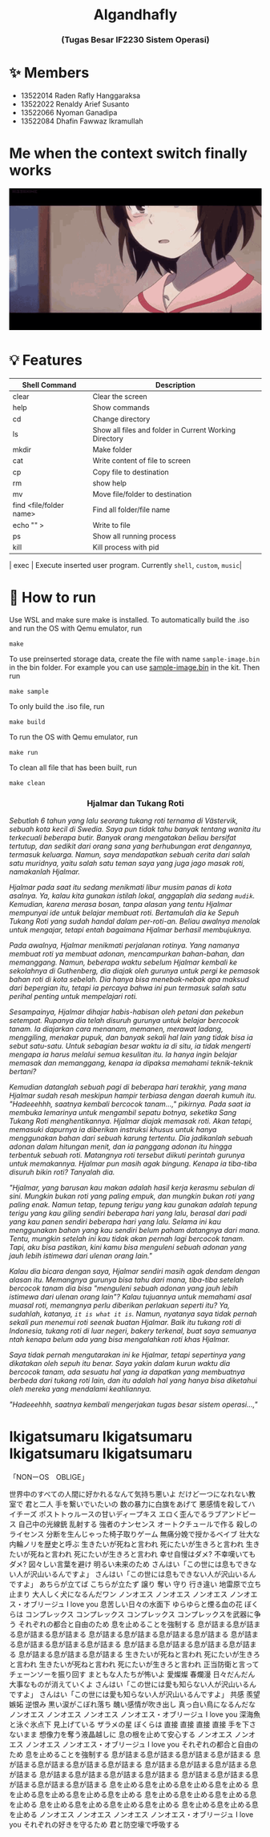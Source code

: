 <h1 align="center">Algandhafly</h1>
<h3 align="center">(Tugas Besar IF2230 Sistem Operasi)</h3>

# ✨ Members
- 13522014 Raden Rafly Hanggaraksa
- 13522022 Renaldy Arief Susanto
- 13522066 Nyoman Ganadipa
- 13522084 Dhafin Fawwaz Ikramullah

# Me when the context switch finally works
![😭](erased.gif)

# 💡 Features
| Shell Command |  Description    |
| ------------- | --------------- |
| clear         | Clear the screen   |
| help          | Show commands                |
| cd <path>     | Change directory                |
| ls            | Show all files and folder in Current Working Directory                |
| mkdir <path>  | Make folder                |
| cat <path>    | Write content of file to screen                |
| cp <source path> <destination path>           | Copy file to destination                |
| rm <path>           | show help                | remove file/folder
| mv <source path> <destination path>           | Move file/folder to destination                |
| find <file/folder name>         | Find all folder/file name                |
| echo "<content>" > <path>         | Write to file                |
| ps            | Show all running process                |
| kill <pid>         | Kill process with pid                |

| exec <path>        | Execute inserted user program. Currently `shell`, `custom`, `music`|


# 📖 How to run
Use WSL and make sure make is installed. To automatically build the .iso and run the OS with Qemu emulator, run
```
make
```
To use preinserted storage data, create the file with name `sample-image.bin` in the bin folder. For example you can use [sample-image.bin](https://github.com/labsister21/Kit-OS-2024/blob/main/ch1/4%20-%20Filesystem/sample-image.bin) in the kit. Then run
```
make sample
```
To only build the .iso file, run
```
make build
```
To run the OS with Qemu emulator, run
```
make run
```
To clean all file that has been built, run
```
make clean
```
<h3 align="center">Hjalmar dan Tukang Roti</h3>

*Sebutlah 6 tahun yang lalu seorang tukang roti ternama di Västervik, sebuah kota kecil di Swedia. Saya pun tidak tahu banyak tentang wanita itu terkecuali beberapa butir. Banyak orang mengatakan beliau bersifat tertutup, dan sedikit dari orang sana yang berhubungan erat dengannya, termasuk keluarga. Namun, saya mendapatkan sebuah cerita dari salah satu muridnya, yaitu salah satu teman saya yang juga jago masak roti, namakanlah Hjalmar.*

*Hjalmar pada saat itu sedang menikmati libur musim panas di kota asalnya. Ya, kalau kita gunakan istilah lokal, anggaplah dia sedang `mudik`. Kemudian, karena merasa bosan, tanpa alasan yang tentu Hjalmar mempunyai ide untuk belajar membuat roti. Bertamulah dia ke Sepuh Tukang Roti yang sudah handal dalam per-roti-an. Beliau awalnya menolak untuk mengajar, tetapi entah bagaimana Hjalmar berhasil membujuknya.*

*Pada awalnya, Hjalmar menikmati perjalanan rotinya. Yang namanya membuat roti ya membuat adonan, mencampurkan bahan-bahan, dan memanggang. Namun, beberapa waktu sebelum Hjalmar kembali ke sekolahnya di Guthenberg, dia diajak oleh gurunya untuk pergi ke pemasok bahan roti di kota sebelah. Dia hanya bisa menebak-nebak apa maksud dari bepergian itu, tetapi ia percaya bahwa ini pun termasuk salah satu perihal penting untuk mempelajari roti.*

*Sesampainya, Hjalmar dihajar habis-habisan oleh petani dan pekebun setempat. Rupanya dia telah disuruh gurunya untuk belajar bercocok tanam. Ia diajarkan cara menanam, memanen, merawat ladang, menggiling, menakar pupuk, dan banyak sekali hal lain yang tidak bisa ia sebut satu-satu. Untuk sebagian besar waktu ia di situ, ia tidak mengerti mengapa ia harus melalui semua kesulitan itu. Ia hanya ingin belajar memasak dan memanggang, kenapa ia dipaksa memahami teknik-teknik bertani?*

*Kemudian datanglah sebuah pagi di beberapa hari terakhir, yang mana  Hjalmar sudah resah meskipun hampir terbiasa dengan daerah kumuh itu. "Hadeeehhh, saatnya kembali bercocok tanam...," pikirnya. Pada saat ia membuka lemarinya untuk mengambil sepatu botnya, seketika Sang Tukang Roti menghentikannya. Hjalmar diajak memasak roti. Akan tetapi, memasuki dapurnya ia diberikan instruksi khusus untuk hanya menggunakan bahan dari sebuah karung tertentu. Dia jadikanlah sebuah adonan dalam hitungan menit, dan ia panggang adonan itu hingga terbentuk sebuah roti. Matangnya roti tersebut diikuti perintah gurunya untuk memakannya. Hjalmar pun masih agak bingung. Kenapa ia tiba-tiba disuruh bikin roti? Tanyalah dia.*

*"Hjalmar, yang barusan kau makan adalah hasil kerja kerasmu sebulan di sini. Mungkin bukan roti yang paling empuk, dan mungkin bukan roti yang paling enak. Namun tetap, tepung terigu yang kau gunakan adalah tepung terigu yang kau giling sendiri beberapa hari yang lalu, berasal dari padi yang kau panen sendiri beberapa hari yang lalu. Selama ini kau menggunakan bahan yang kau sendiri belum paham datangnya dari mana. Tentu, mungkin setelah ini kau tidak akan pernah lagi bercocok tanam. Tapi, aku bisa pastikan, kini kamu bisa menguleni sebuah adonan yang jauh lebih istimewa dari ulenan orang lain."*

*Kalau dia bicara dengan saya, Hjalmar sendiri masih agak dendam dengan alasan itu. Memangnya gurunya bisa tahu dari mana, tiba-tiba setelah bercocok tanam dia bisa "menguleni sebuah adonan yang jauh lebih istimewa dari ulenan orang lain"? Kalau tujuannya untuk memahami asal muasal roti, memangnya perlu diberikan perlakuan seperti itu? Ya, sudahlah, katanya, `it is what it is`. Namun, nyatanya saya tidak pernah sekali pun menemui roti seenak buatan Hjalmar. Baik itu tukang roti di Indonesia, tukang roti di luar negeri, bakery terkenal, buat saya semuanya ntah kenapa belum ada yang bisa mengalahkan roti khas Hjalmar.*

*Saya tidak pernah mengutarakan ini ke Hjalmar, tetapi sepertinya yang dikatakan oleh sepuh itu benar. Saya yakin dalam kurun waktu dia bercocok tanam, ada sesuatu hal yang ia dapatkan yang membuatnya berbeda dari tukang roti lain, dan itu adalah hal yang hanya bisa diketahui oleh mereka yang mendalami keahliannya.*

*"Hadeeehhh, saatnya kembali mengerjakan tugas besar sistem operasi...,"*

# Ikigatsumaru Ikigatsumaru Ikigatsumaru Ikigatsumaru
「NONーOS　OBLIGE」

世界中のすべての人間に好かれるなんて気持ち悪いよ
だけど一つになれない教室で 君と二人 手を繋いでいたいの
数の暴力に白旗をあげて 悪感情を殺してハイチーズ
ポストトゥルースの甘いディープキス エロく歪んでるラブアンドピース
自己中の光線銃 乱射する 強者のナンセンス
オートクチュールで作る 殺しのライセンス
分断を生んじゃった椅子取りゲーム 無痛分娩で授かるベイブ
壮大な内輪ノリを歴史と呼ぶ
生きたいが死ねと言われ 死にたいが生きろと言われ
生きたいが死ねと言われ 死にたいが生きろと言われ
幸せ自慢はダメ? 不幸嘆いてもダメ?
図々しい言葉を避け 明るい未来のため
さんはい「この世には息もできない人が沢山いるんですよ」
さんはい「この世には息もできない人が沢山いるんですよ」
あちらが立てば こちらが立たず 譲り 奪い 守り 行き違い
地雷原で立ち止まり 大人しく犬になるんだワン
ノンオエス ノンオエス ノンオエス ノンオエス・オブリージュ
I love you 息苦しい日々の水面下 ゆらゆらと煙る血の花
ぼくらは コンプレックス コンプレックス コンプレックス
コンプレックスを武器に争う
それぞれの都合と自由のため
息を止めることを強制する
息が詰まる息が詰まる息が詰まる息が詰まる
息が詰まる息が詰まる息が詰まる息が詰まる
息が詰まる息が詰まる息が詰まる息が詰まる
息が詰まる息が詰まる息が詰まる息が詰まる
息が詰まる息が詰まる息が詰まる
生きたいが死ねと言われ 死にたいが生きろと言われ
生きたいが死ねと言われ 死にたいが生きろと言われ
正当防衛と言ってチェーンソーを振り回す まともな人たちが怖いよ
愛燦燦 春爛漫 日々だんだん大事なものが消えていくよ
さんはい「この世には愛も知らない人が沢山いるんですよ」
さんはい「この世には愛も知らない人が沢山いるんですよ」
共感 羨望 嫉妬 逆恨み 黒い涙がこぼれ落ち
醜い感情が吹き出し 真っ白い鳥になるんだな
ノンオエス ノンオエス ノンオエス ノンオエス・オブリージュ
I love you 深海魚と泳ぐ氷点下 見上げている ザラメの星
ぼくらは 直接 直接 直接 直接 手を下さないまま
想像力を奪う液晶越しに 息の根を止めて安心する
ノンオエス ノンオエス ノンオエス ノンオエス・オブリージュ
I love you それぞれの都合と自由のため
息を止めることを強制する
息が詰まる息が詰まる息が詰まる息が詰まる
息が詰まる息が詰まる息が詰まる息が詰まる
息が詰まる息が詰まる息が詰まる息が詰まる
息が詰まる息が詰まる息が詰まる息が詰まる
息が詰まる息が詰まる息が詰まる息が詰まる息が詰まる
息を止める息を止める息を止める息を止める
息を止める息を止める息を止める息を止める
息を止める息を止める息を止める息を止める
息を止める息を止める息を止める息を止める
息を止める息を止める息を止める
ノンオエス ノンオエス ノンオエス ノンオエス・オブリージュ
I love you それぞれの好きを守るため
君と防空壕で呼吸する